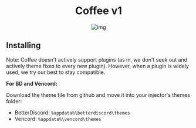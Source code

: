 <div align="center">

# Coffee v1

![img](img)

</div>

## Installing

Note: Coffee doesn't actively support plugins (as in, we don't seek out and actively theme fixes to every new plugin). However, when a plugin is widely used, we try our best to stay compatible.

**For BD and Vencord:**

Download the theme file from github and move it into your injector's themes folder:

- BetterDiscord: `%appdata%\betterdiscord\themes`
- Vencord: `%appdata%\vencord\themes`
